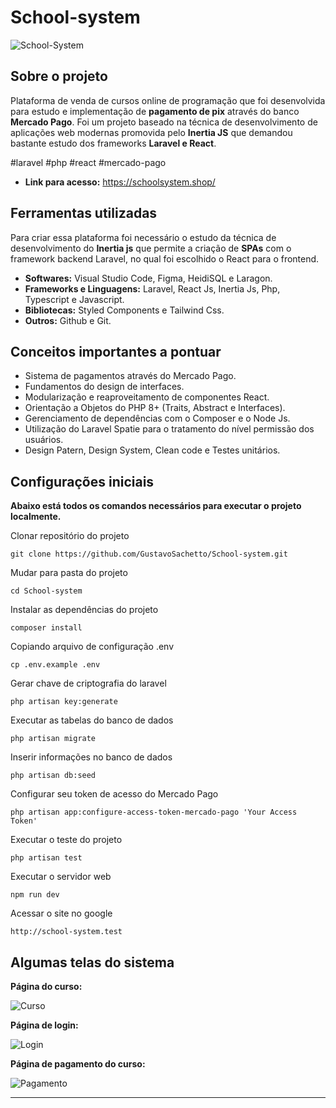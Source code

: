 # School-system
![School-System](https://github.com/user-attachments/assets/c81160e4-dacf-445a-99b3-b011a59cd638)

## Sobre o projeto
Plataforma de venda de cursos online de programação que foi desenvolvida para estudo e implementação de __pagamento de pix__ através do banco __Mercado Pago__. Foi um projeto baseado na técnica de desenvolvimento de aplicações web modernas promovida pelo __Inertia JS__ que
demandou bastante estudo dos frameworks __Laravel e React__. 

#laravel #php #react #mercado-pago

* __Link para acesso:__ https://schoolsystem.shop/

## Ferramentas utilizadas

Para criar essa plataforma foi necessário o estudo da técnica de desenvolvimento do __Inertia js__ que permite a criação de __SPAs__ com o framework backend Laravel, 
no qual foi escolhido o React para o frontend.

- __Softwares:__ Visual Studio Code, Figma, HeidiSQL e Laragon.
- __Frameworks e Linguagens:__ Laravel, React Js, Inertia Js, Php, Typescript e Javascript.
- __Bibliotecas:__ Styled Components e Tailwind Css.
- __Outros:__ Github e Git.
  
## Conceitos importantes a pontuar

- Sistema de pagamentos através do Mercado Pago.
- Fundamentos do design de interfaces.
- Modularização e reaproveitamento de componentes React.
- Orientação a Objetos do PHP 8+ (Traits, Abstract e Interfaces).
- Gerenciamento de dependências com o Composer e o Node Js.
- Utilização do Laravel Spatie para o tratamento do nível permissão dos usuários.
- Design Patern, Design System, Clean code e Testes unitários.

## Configurações iniciais
__Abaixo está todos os comandos necessários para executar o projeto localmente.__
  
Clonar repositório do projeto
```
git clone https://github.com/GustavoSachetto/School-system.git
```

Mudar para pasta do projeto
```
cd School-system
```

Instalar as dependências do projeto
```
composer install
```

Copiando arquivo de configuração .env
```
cp .env.example .env
```

Gerar chave de criptografia do laravel
```
php artisan key:generate
```

Executar as tabelas do banco de dados
```
php artisan migrate
```

Inserir informações no banco de dados
```
php artisan db:seed
```

Configurar seu token de acesso do Mercado Pago
```
php artisan app:configure-access-token-mercado-pago 'Your Access Token'
```

Executar o teste do projeto
```
php artisan test
```

Executar o servidor web
```
npm run dev
```

Acessar o site no google
```
http://school-system.test
```

## Algumas telas do sistema
__Página do curso:__

![Curso](https://github.com/user-attachments/assets/89c8b97b-3635-4c6f-af07-0be54a4a9f6c)

__Página de login:__

![Login](https://github.com/user-attachments/assets/cadbd1e9-7be3-43db-9c19-e6cbd7674e82)

__Página de pagamento do curso:__

![Pagamento](https://github.com/user-attachments/assets/460d8759-1d9c-4fe7-afb7-d01e77340774)

*************
